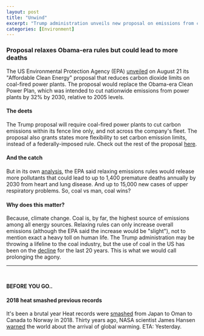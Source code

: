 ```yaml
---
layout: post
title: "Unwind"
excerpt: "Trump administration unveils new proposal on emissions from coal. 2018 smashed all previous heat records."
categories: [Environment]
---
```


### Proposal relaxes Obama-era rules but could lead to more deaths

The US Environmental Protection Agency (EPA) <a href="https://www.axios.com/epa-obama-climate-policy-rule-carbon-f4204c22-996d-4eb2-9fcb-b227c23ae0b1.html" target="_blank">unveiled</a> on August 21 its "Affordable Clean Energy" proposal that reduces carbon dioxide limits on coal-fired power plants. The proposal would replace the Obama-era Clean Power Plan, which was intended to cut nationwide emissions from power plants by 32% by 2030, relative to 2005 levels.

#### The deets

The Trump proposal will require coal-fired power plants to cut carbon emissions within its fence line only, and not across the company's fleet. The proposal also grants states more flexibility to set carbon emission limits, instead of a federally-imposed rule. Check out the rest of the proposal <a href="https://www.epa.gov/sites/production/files/2018-08/documents/ace_overview_0.pdf" target="_blank">here</a>.

#### And the catch

But in its own <a href="https://www.nytimes.com/2018/08/21/climate/epa-coal-pollution-deaths.html?action=click&module=Top%20Stories&pgtype=Homepage" target="_blank">analysis</a>, the EPA said relaxing emissions rules would release more pollutants that could lead to up to 1,400 premature deaths annually by 2030 from heart and lung disease. And up to 15,000 new cases of upper respiratory problems. So, coal vs man, coal wins?

#### Why does this matter?

Because, climate change. Coal is, by far, the highest source of emissions among all energy sources. Relaxing rules can only increase overall emissions (although the EPA said the increase would be "slight"), not to mention exact a heavy toll on human life. The Trump administration may be throwing a lifeline to the coal industry, but the use of coal in the US has been on the <a href="https://www.axios.com/clean-power-plan-replacement-trump-administration-coal-067a75b4-8fb6-4352-858a-f514cbd62a38.html" target="_blank">decline</a> for the last 20 years. This is what we would call prolonging the agony.

* * *
<br />

**BEFORE YOU GO..**

#### **2018 heat smashed previous records**

It's been a brutal year Heat records were <a href="https://www.axios.com/heat-records-temperature-climate-change-map-f82a017b-4383-43d0-ae52-42517138b108.html" target="_blank">smashed</a> from Japan to Oman to Canada to Norway in 2018. Thirty years ago, NASA scientist James Hansen <a href="https://climatechange.procon.org/sourcefiles/1988_Hansen_Senate_Testimony.pdf" target="_blank">warned</a> the world about the arrival of global warming. ETA: Yesterday.
